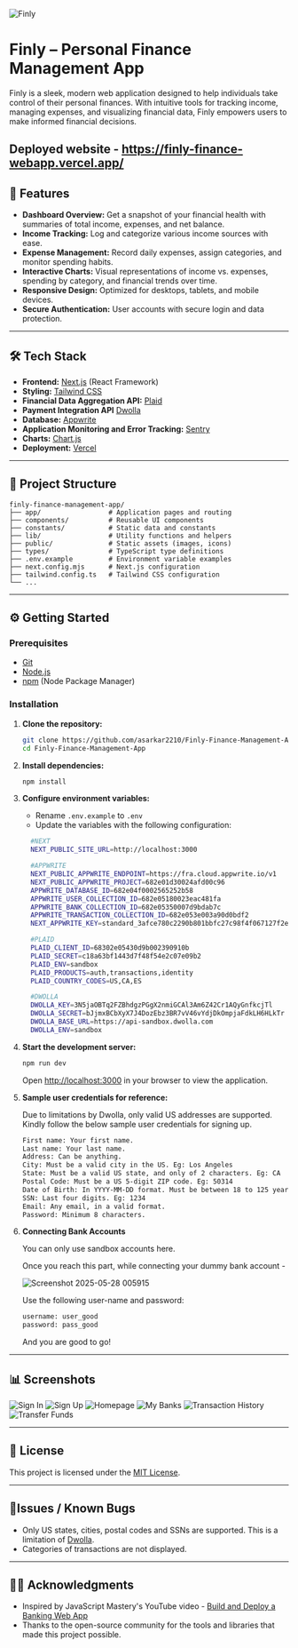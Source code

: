 
![Finly](https://github.com/user-attachments/assets/503e6a7d-aa58-4a2b-893b-143d32ca297c)


# Finly – Personal Finance Management App

Finly is a sleek, modern web application designed to help individuals take control of their personal finances. With intuitive tools for tracking income, managing expenses, and visualizing financial data, Finly empowers users to make informed financial decisions.

Deployed website - https://finly-finance-webapp.vercel.app/
---

## 🚀 Features

- **Dashboard Overview:** Get a snapshot of your financial health with summaries of total income, expenses, and net balance.
- **Income Tracking:** Log and categorize various income sources with ease.
- **Expense Management:** Record daily expenses, assign categories, and monitor spending habits.
- **Interactive Charts:** Visual representations of income vs. expenses, spending by category, and financial trends over time.
- **Responsive Design:** Optimized for desktops, tablets, and mobile devices.
- **Secure Authentication:** User accounts with secure login and data protection.

---

## 🛠️ Tech Stack

- **Frontend:** [Next.js](https://nextjs.org/) (React Framework)
- **Styling:** [Tailwind CSS](https://tailwindcss.com/)
- **Financial Data Aggregation API:** [Plaid](https://plaid.com/docs/)
- **Payment Integration API** [Dwolla](https://developers.dwolla.com/docs/balance/api-reference/api-fundamentals)
- **Database:** [Appwrite](https://appwrite.io/docs)
- **Application Monitoring and Error Tracking:** [Sentry](https://sentry.io/welcome/) 
- **Charts:** [Chart.js](https://www.chartjs.org/)
- **Deployment:** [Vercel](https://vercel.com/)

---

## 📂 Project Structure

```
finly-finance-management-app/
├── app/                 # Application pages and routing
├── components/          # Reusable UI components
├── constants/           # Static data and constants
├── lib/                 # Utility functions and helpers
├── public/              # Static assets (images, icons)
├── types/               # TypeScript type definitions
├── .env.example         # Environment variable examples
├── next.config.mjs      # Next.js configuration
├── tailwind.config.ts   # Tailwind CSS configuration
└── ...
```

---

## ⚙️ Getting Started

### Prerequisites

- [Git](https://git-scm.com/)
- [Node.js](https://nodejs.org/en)
- [npm](https://www.npmjs.com/) (Node Package Manager)

### Installation

1. **Clone the repository:**

   ```bash
   git clone https://github.com/asarkar2210/Finly-Finance-Management-App.git
   cd Finly-Finance-Management-App
   ```

2. **Install dependencies:**

   ```bash
   npm install
   ```

3. **Configure environment variables:**

   - Rename `.env.example` to `.env`
   - Update the variables with the following configuration:

   
    ```bash
      #NEXT
      NEXT_PUBLIC_SITE_URL=http://localhost:3000

      #APPWRITE
      NEXT_PUBLIC_APPWRITE_ENDPOINT=https://fra.cloud.appwrite.io/v1
      NEXT_PUBLIC_APPWRITE_PROJECT=682e01d30024afd00c96
      APPWRITE_DATABASE_ID=682e04f0002565252b58
      APPWRITE_USER_COLLECTION_ID=682e05180023eac481fa
      APPWRITE_BANK_COLLECTION_ID=682e05350007d9bdab7c
      APPWRITE_TRANSACTION_COLLECTION_ID=682e053e003a90d0bdf2
      NEXT_APPWRITE_KEY=standard_3afce780c2290b801bbfc27c98f4f067127f2e408da6ffd4fc46b94880e0f08a3d6d0afafffcbea68720a18cfda2116311b351e40934919fa86db529cbb90ab1d25f5edc3bbb8abec57cf93e70d3adeb3b82e9f0f56f7e24eaeab81f69480fc94c3ff42195aa5f2f85f0cba846b4eb770bb9b7dd9e855078382589c44251d92b

      #PLAID
      PLAID_CLIENT_ID=68302e05430d9b002390910b
      PLAID_SECRET=c18a63bf1443d7f48f54e2c07e09b2
      PLAID_ENV=sandbox
      PLAID_PRODUCTS=auth,transactions,identity
      PLAID_COUNTRY_CODES=US,CA,ES

      #DWOLLA
      DWOLLA_KEY=3N5jaOBTq2FZBhdgzPGgX2nmiGCAl3Am6Z42Cr1AQyGnfkcjTl
      DWOLLA_SECRET=bJjmxBCbXyX7J4DozEbz3BR7vV46vYdjDkOmpjaFdkLH6HLkTr
      DWOLLA_BASE_URL=https://api-sandbox.dwolla.com
      DWOLLA_ENV=sandbox
    ```

4. **Start the development server:**

   ```bash
   npm run dev
   ```

   Open [http://localhost:3000](http://localhost:3000) in your browser to view the application.

5. **Sample user credentials for reference:**

   Due to limitations by Dwolla, only valid US addresses are supported. Kindly follow the below sample user credentials for signing up. 

   ```bash
   First name: Your first name.
   Last name: Your last name.
   Address: Can be anything.
   City: Must be a valid city in the US. Eg: Los Angeles
   State: Must be a valid US state, and only of 2 characters. Eg: CA
   Postal Code: Must be a US 5-digit ZIP code. Eg: 50314
   Date of Birth: In YYYY-MM-DD format. Must be between 18 to 125 years old at the time of submission.
   SSN: Last four digits. Eg: 1234
   Email: Any email, in a valid format.
   Password: Minimum 8 characters.
   ```
6. **Connecting Bank Accounts**

   You can only use sandbox accounts here. 
   
   Once you reach this part, while connecting your dummy bank account - 

   ![Screenshot 2025-05-28 005915](https://github.com/user-attachments/assets/c5f47eee-8bb7-453e-8fd8-578849a10e61)

   Use the following user-name and password:
   ```bash
   username: user_good
   password: pass_good
   ```
   And you are good to go!
   
---

## 📊 Screenshots

![Sign In](https://github.com/user-attachments/assets/f9e9e4fd-37bb-433e-9cc4-f2b5855e4a4e)
![Sign Up](https://github.com/user-attachments/assets/202e2326-f209-4daf-886a-c1c3547ba90b)
![Homepage](https://github.com/user-attachments/assets/0bb093e2-2117-4c83-93c0-5142f7ca6a06)
![My Banks](https://github.com/user-attachments/assets/722b1d49-ec6c-496c-8c08-8a77f09d323d)
![Transaction History](https://github.com/user-attachments/assets/25afe1e0-d87a-402b-a598-4740c1b3c150)
![Transfer Funds](https://github.com/user-attachments/assets/6201846e-f7e7-4fe6-bd8f-38d8ca4c5be6)

---

## 📄 License

This project is licensed under the [MIT License](LICENSE).

---

## 🐞Issues / Known Bugs

- Only US states, cities, postal codes and SSNs are supported. This is a limitation of [Dwolla](https://developers.dwolla.com/docs/balance/api-reference/customers/create#verified-personal-customer---request-parameters).
- Categories of transactions are not displayed.

---

## 🙋‍♂️ Acknowledgments

- Inspired by JavaScript Mastery's YouTube video - [Build and Deploy a Banking Web App](https://youtu.be/PuOVqP_cjkE?si=dHcZjXmIbqCDVfEO)
- Thanks to the open-source community for the tools and libraries that made this project possible.
